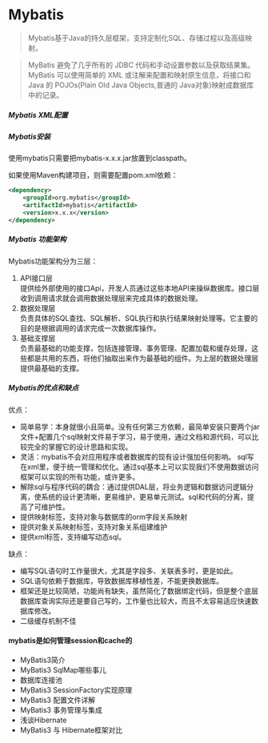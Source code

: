 # Mybatis
> Mybatis基于Java的持久层框架，支持定制化SQL、存储过程以及高级映射。

> MyBatis 避免了几乎所有的 JDBC 代码和手动设置参数以及获取结果集。MyBatis 可以使用简单的 XML 或注解来配置和映射原生信息，将接口和 Java 的 POJOs(Plain Old Java Objects,普通的 Java对象)映射成数据库中的记录。

##### Mybatis XML配置

##### Mybatis安装
使用mybatis只需要把mybatis-x.x.x.jar放置到classpath。

如果使用Maven构建项目，则需要配置pom.xml依赖：
``` xml
<dependency>
    <groupId>org.mybatis</groupId>
    <artifactId>mybatis</artifactId>
    <version>x.x.x</version>
</dependency>
```

##### Mybatis 功能架构
Mybatis功能架构分为三层：
1. API接口层  
    提供给外部使用的接口Api，开发人员通过这些本地API来操纵数据库。接口层收到调用请求就会调用数据处理层来完成具体的数据处理。
2. 数据处理层  
    负责具体的SQL查找、SQL解析、SQL执行和执行结果映射处理等。它主要的目的是根据调用的请求完成一次数据库操作。 
3. 基础支撑层  
    负责最基础的功能支撑，包括连接管理、事务管理、配置加载和缓存处理，这些都是共用的东西，将他们抽取出来作为最基础的组件。为上层的数据处理层提供最基础的支撑。 
    

##### Mybatis的优点和缺点
优点：  
- 简单易学：本身就很小且简单。没有任何第三方依赖，最简单安装只要两个jar文件+配置几个sql映射文件易于学习，易于使用，通过文档和源代码，可以比较完全的掌握它的设计思路和实现。 
- 灵活：mybatis不会对应用程序或者数据库的现有设计强加任何影响。 sql写在xml里，便于统一管理和优化。通过sql基本上可以实现我们不使用数据访问框架可以实现的所有功能，或许更多。 
- 解除sql与程序代码的耦合：通过提供DAL层，将业务逻辑和数据访问逻辑分离，使系统的设计更清晰，更易维护，更易单元测试。sql和代码的分离，提高了可维护性。 
- 提供映射标签，支持对象与数据库的orm字段关系映射 
- 提供对象关系映射标签，支持对象关系组建维护 
- 提供xml标签，支持编写动态sql。 

缺点：
- 编写SQL语句时工作量很大，尤其是字段多、关联表多时，更是如此。
- SQL语句依赖于数据库，导致数据库移植性差，不能更换数据库。 
- 框架还是比较简陋，功能尚有缺失，虽然简化了数据绑定代码，但是整个底层数据库查询实际还是要自己写的，工作量也比较大，而且不太容易适应快速数据库修改。 
- 二级缓存机制不佳

#### mybatis是如何管理session和cache的

- MyBatis3简介
- MyBatis3 SqlMap哪些事儿
- 数据库连接池
- MyBatis3 SessionFactory实现原理
- MyBatis3 配置文件详解
- MyBatis3 事务管理与集成
- 浅谈Hibernate
- MyBatis3 与 Hibernate框架对比